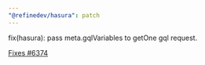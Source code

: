 ```yaml
---
"@refinedev/hasura": patch
---
```


fix(hasura): pass meta.gqlVariables to getOne gql request.

[Fixes #6374](https://github.com/refinedev/refine/issues/6374)
